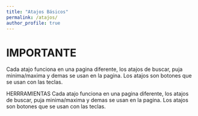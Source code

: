 ```yaml
---
title: "Atajos Básicos"
permalink: /atajos/
author_profile: true
---
```


<h1>IMPORTANTE</h1>
Cada atajo funciona en una pagina diferente, los atajos de buscar, puja minima/maxima y demas se usan en la pagina. Los atajos son botones que se usan con las teclas.


HERRRAMIENTAS
Cada atajo funciona en una pagina diferente, los atajos de buscar, puja minima/maxima y demas se usan en la pagina. Los atajos son botones que se usan con las teclas.
